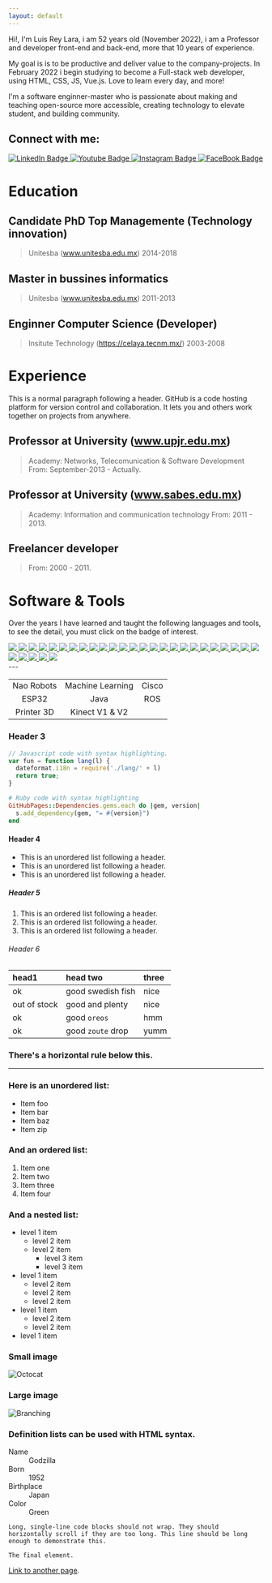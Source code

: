 ```yaml
---
layout: default
---
```


Hi!, I'm Luis Rey Lara, i am 52 years old (November 2022), i am a Professor and developer front-end and back-end, more that 10 years of experience.

My goal is is to be productive and deliver value to the company-projects. In February 2022 i begin studying to become a Full-stack web developer, using HTML, CSS, JS, Vue.js. Love to learn every day, and more!

I'm a software enginner-master who is passionate about making and teaching open-source more accessible, creating technology to elevate student, and building community. 

## Connect with me:

<div id="badges">
  <a href="https://www.linkedin.com/in/luisreylara/">
    <img src="https://img.shields.io/badge/LinkedIn-blue?style=for-the-badge&logo=linkedin&logoColor=white" alt="LinkedIn Badge"/>
  </a>
  <a href="youtube.com/@LuisReyLara">
    <img src="https://img.shields.io/badge/YouTube-red?style=for-the-badge&logo=youtube&logoColor=white" alt="Youtube Badge"/>
  </a>
  <a href="https://www.instagram.com/luis.rey.lara/?hl=en">
    <img src="https://img.shields.io/badge/Instagram-E4405F?style=for-the-badge&logo=instagram&logoColor=white" alt="Instagram Badge"/>
  </a>
  <a href="https://www.facebook.com/luisreylara/">
    <img src="https://img.shields.io/badge/Facebook-Connect-brightgreen?style=for-the-badge&labelColor=black&logo=facebook" alt="FaceBook Badge"/>
  </a>
</div>

# Education

## Candidate PhD Top Managemente (Technology innovation)
> Unitesba (www.unitesba.edu.mx)
> 2014-2018

## Master in bussines informatics
> Unitesba (www.unitesba.edu.mx)
> 2011-2013

## Enginner Computer Science (Developer)
> Insitute Technology  (https://celaya.tecnm.mx/)
>2003-2008

# Experience

This is a normal paragraph following a header. GitHub is a code hosting platform for version control and collaboration. It lets you and others work together on projects from anywhere.

## Professor at University (www.upjr.edu.mx)
> Academy: Networks, Telecomunication & Software Development
> From: September-2013 - Actually.

## Professor at University (www.sabes.edu.mx)
> Academy: Information and communication technology
> From: 2011 - 2013.

## Freelancer developer
> From: 2000 - 2011.

# Software & Tools
Over the years I have learned and taught the following languages and tools, to see the detail, you must click on the badge of interest.




<div id="experience01">
    <a href="https://github.com/luisreylara/postgresql/">
    <img src="https://img.shields.io/badge/PostgreSQL-316192?style=for-the-badge&logo=postgresql&logoColor=white" /> 
  </a>
   <a href="https://github.com/luisreylara/javascript/">
    <img src="https://img.shields.io/badge/JavaScript-323330?style=for-the-badge&logo=javascript&logoColor=F7DF1E" /> 
  </a>
   <a href="https://github.com/luisreylara/html5/">
    <img src="https://img.shields.io/badge/HTML5-E34F26?style=for-the-badge&logo=html5&logoColor=white" /> 
  </a>
   <a href="https://github.com/luisreylara/kotlin/">
    <img src="https://img.shields.io/badge/Kotlin-0095D5?&style=for-the-badge&logo=kotlin&logoColor=white" /> 
  </a>
  <a href="https://github.com/luisreylara/php/">
    <img src="https://img.shields.io/badge/PHP-777BB4?style=for-the-badge&logo=php&logoColor=white" /> 
  </a>
   <a href="https://github.com/luisreylara/r/">
    <img src="https://img.shields.io/badge/R-276DC3?style=for-the-badge&logo=r&logoColor=white" /> 
  </a>
  <a href="https://github.com/luisreylara/linux/">
    <img src="https://img.shields.io/badge/Linux-FCC624?style=for-the-badge&logo=linux&logoColor=black" /> 
  </a>
  <a href="https://github.com/luisreylara/ios/">
    <img src="https://img.shields.io/badge/iOS-000000?style=for-the-badge&logo=ios&logoColor=white" /> 
  </a>
   <a href="https://github.com/luisreylara/macos/">
    <img src="https://img.shields.io/badge/mac%20os-000000?style=for-the-badge&logo=apple&logoColor=white" /> 
  </a>
  <a href="https://github.com/luisreylara/css3/">
    <img src="https://img.shields.io/badge/CSS3-1572B6?style=for-the-badge&logo=css3&logoColor=white" /> 
  </a>
  <a href="https://github.com/luisreylara/nodejs/">
    <img src="https://img.shields.io/badge/Node.js-339933?style=for-the-badge&logo=nodedotjs&logoColor=white" /> 
  </a>
   <a href="https://github.com/luisreylara/mysql/">
    <img src="https://img.shields.io/badge/MySQL-005C84?style=for-the-badge&logo=mysql&logoColor=white" /> 
  </a>
   <a href="https://github.com/luisreylara/oracle/">
    <img src="https://img.shields.io/badge/Oracle-F80000?style=for-the-badge&logo=Oracle&logoColor=white" /> 
  </a>
  <a href="https://github.com/luisreylara/vuejs/">
    <img src="https://img.shields.io/badge/Vue.js-35495E?style=for-the-badge&logo=vuedotjs&logoColor=4FC08D" /> 
  </a>
  <a href="https://github.com/luisreylara/xampp/">
    <img src="https://img.shields.io/badge/Xampp-F37623?style=for-the-badge&logo=xampp&logoColor=white" /> 
  </a>
   <a href="https://github.com/luisreylara/rstudio/">
    <img src="https://img.shields.io/badge/RStudio-75AADB?style=for-the-badge&logo=RStudio&logoColor=white" /> 
  </a>
  <a href="https://github.com/luisreylara/vstudiocode/">
    <img src="https://img.shields.io/badge/Visual_Studio_Code-0078D4?style=for-the-badge&logo=visual%20studio%20code&logoColor=white" /> 
  </a>
  <a href="https://github.com/luisreylara/cplusplus/">
    <img src="https://img.shields.io/badge/C%2B%2B-00599C?style=for-the-badge&logo=c%2B%2B&logoColor=white" /> 
  </a>
   <a href="https://github.com/luisreylara/android/">
    <img src="https://img.shields.io/badge/Android-3DDC84?style=for-the-badge&logo=android&logoColor=white" /> 
  </a>
  <a href="https://github.com/luisreylara/debian/">
    <img src="https://img.shields.io/badge/Debian-A81D33?style=for-the-badge&logo=debian&logoColor=white" /> 
  </a>
   <a href="https://github.com/luisreylara/sqlserver/">
    <img src="https://img.shields.io/badge/Microsoft%20SQL%20Server-CC2927?style=for-the-badge&logo=microsoft%20sql%20server&logoColor=white" /> 
  </a>
   <a href="https://github.com/luisreylara/sqlite/">
    <img src="https://img.shields.io/badge/SQLite-07405E?style=for-the-badge&logo=sqlite&logoColor=white" /> 
  </a>
  <a href="https://github.com/luisreylara/latex/">
    <img src="https://img.shields.io/badge/LaTeX-47A141?style=for-the-badge&logo=LaTeX&logoColor=white" /> 
  </a>
   <a href="https://github.com/luisreylara/arduino/">
    <img src="https://img.shields.io/badge/Arduino-00979D?style=for-the-badge&logo=Arduino&logoColor=white" /> 
  </a>
  <a href="https://github.com/luisreylara/raspberry/">
    <img src="https://img.shields.io/badge/Raspberry%20Pi-A22846?style=for-the-badge&logo=Raspberry%20Pi&logoColor=white" /> 
  </a>
  <a href="https://github.com/luisreylara/expressjs/">
    <img src="https://img.shields.io/badge/Express.js-000000?style=for-the-badge&logo=express&logoColor=white" /> 
  </a>
  <a href="https://github.com/luisreylara/opencv/">
    <img src="https://img.shields.io/badge/OpenCV-27338e?style=for-the-badge&logo=OpenCV&logoColor=white" /> 
  </a>
  <a href="https://github.com/luisreylara/docker/">
    <img src="https://img.shields.io/badge/Docker-2CA5E0?style=for-the-badge&logo=docker&logoColor=white" /> 
  </a>
  <a href="https://github.com/luisreylara/blender/">
    <img src="https://img.shields.io/badge/blender-%23F5792A.svg?style=for-the-badge&logo=blender&logoColor=white" /> 
  </a>
  <a href="https://github.com/luisreylara/wordpress/">
    <img src="https://img.shields.io/badge/Wordpress-21759B?style=for-the-badge&logo=wordpress&logoColor=white" /> 
  </a>

</div>
---
	
|  |  |  |
| :---:   | :---: | :---: |
| Nao Robots | Machine Learning  | Cisco |  
| ESP32 | Java | ROS |  
| Printer 3D | Kinect V1 & V2 |  | 
	

### Header 3

```js
// Javascript code with syntax highlighting.
var fun = function lang(l) {
  dateformat.i18n = require('./lang/' + l)
  return true;
}
```

```ruby
# Ruby code with syntax highlighting
GitHubPages::Dependencies.gems.each do |gem, version|
  s.add_dependency(gem, "= #{version}")
end
```

#### Header 4

*   This is an unordered list following a header.
*   This is an unordered list following a header.
*   This is an unordered list following a header.

##### Header 5

1.  This is an ordered list following a header.
2.  This is an ordered list following a header.
3.  This is an ordered list following a header.

###### Header 6

| head1        | head two          | three |
|:-------------|:------------------|:------|
| ok           | good swedish fish | nice  |
| out of stock | good and plenty   | nice  |
| ok           | good `oreos`      | hmm   |
| ok           | good `zoute` drop | yumm  |

### There's a horizontal rule below this.

* * *

### Here is an unordered list:

*   Item foo
*   Item bar
*   Item baz
*   Item zip

### And an ordered list:

1.  Item one
1.  Item two
1.  Item three
1.  Item four

### And a nested list:

- level 1 item
  - level 2 item
  - level 2 item
    - level 3 item
    - level 3 item
- level 1 item
  - level 2 item
  - level 2 item
  - level 2 item
- level 1 item
  - level 2 item
  - level 2 item
- level 1 item

### Small image

![Octocat](https://github.githubassets.com/images/icons/emoji/octocat.png)

### Large image

![Branching](https://www.pngfind.com/pngs/m/141-1417486_grafica-de-gantt-png-transparent-png.png)


### Definition lists can be used with HTML syntax.

<dl>
<dt>Name</dt>
<dd>Godzilla</dd>
<dt>Born</dt>
<dd>1952</dd>
<dt>Birthplace</dt>
<dd>Japan</dd>
<dt>Color</dt>
<dd>Green</dd>
</dl>

```
Long, single-line code blocks should not wrap. They should horizontally scroll if they are too long. This line should be long enough to demonstrate this.
```

```
The final element.
```

[Link to another page](./another-page.html).

